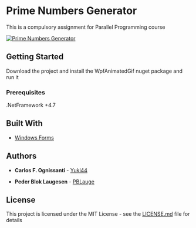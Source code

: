 # Prime Numbers Generator

This is a compulsory assignment for Parallel Programming course

[![Prime Numbers Generator](https://i.gyazo.com/3f01726ef59a63446622283c0bd76e7f.png)](https://gyazo.com/3f01726ef59a63446622283c0bd76e7f)

## Getting Started

Download the project and install the WpfAnimatedGif nuget package and run it

### Prerequisites

.NetFramework +4.7

## Built With

* [Windows Forms](https://docs.microsoft.com/en-us/dotnet/framework/winforms/)

## Authors

* **Carlos F. Ognissanti** - [Yuki44](https://github.com/Yuki44)

* **Peder Blok Laugesen** - [PBLauge](https://github.com/PBLauge)

## License

This project is licensed under the MIT License - see the [LICENSE.md](LICENSE.md) file for details
